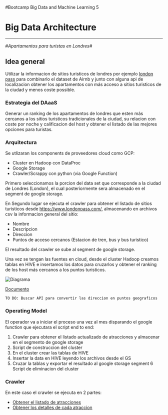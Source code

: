 #Bootcamp Big Data and Machine Learning 5# Big Data Architecture---#*Apartamentos para turistas en Londres*### Idea generalUtilizar la informacion de sitios turisticos de londres por ejemplo [london pass](https://www.londonpass.com/london-attractions/) para combinarlo el dataset de Airnb y junto con alguna api de localizacion obtener los apartamentos con más acceso a sitios turisticos de la ciudad y menos coste possible.### Estrategia del DAaaSGenerar un ranking de los apartamentos de londres que esten más cercanos a los sitios turisticos tradicionales de la ciudad, su relacion con coste por noche y calificacion del host y obtener el listado de las mejores opciones para turistas. ### ArquitecturaSe utlizaran los components de proveedores cloud como GCP:- Cluster en Hadoop con DataProc- Google Storage- Crawler/Scrappy con python (via Google Function)Primero seleccionamos la porcion del data set que corresponde a la ciudad de Londres (London), el cual posteriormente sera almacenado en el segment de google storage.En Segundo lugar se ejecuta el crawler para obtener el listado de sitios turisticos desde https://www.londonpass.com/, almacenando en archivos csv la informacion general del sitio:- Nombre- Descripcion- Direccion- Puntos de acceso cercanos (Estacion de tren, bus y bus turistico)El resultado del crawler se sube al segment de google storage.Una vez se tengan las fuentes en cloud, desde el cluster Hadoop creamos tablas en HIVE e insertamos los datos para cruzarlos y obtener el ranking de los host más cercanos a los puntos turisticos.![Diagrama](https://drive.google.com/file/d/1k-SSM-BjNh5QbT1zv2JrVUreTtK-qrxp/view?usp=sharing)[Documento](https://www.lucidchart.com/documents/view/f9281224-1b6b-43c9-b211-db5991582bde/qF6ap.oB9wq-)`TO DO: Buscar API para convertir las direccion en puntos geograficos`### Operating ModelEl operador va a iniciar el proceso una vez al mes disparando el google function que ejecutara el script end to end:1. Crawler para obtener el listado actualizado de atracciones y almacenar en el segmento de google storage2. Script de construccion del cluster3. En el cluster crear las tablas de HIVE4. Insertar la data en HIVE leyendo los archivos desde el GS5. Cruzar la tablas y exportar el resultado al google storage segment6 Script de eliminacion del cluster### CrawlerEn este caso el crawler se ejecuta en 2 partes:- [Obtener el listado de atracciones](https://colab.research.google.com/drive/1aI04sSJjQW2HVStpOI22u15XqviS92JL)- [Obtener los detalles de cada atraccion](https://colab.research.google.com/drive/1isj2iSyWtrT73N8oOpHCT5ofhaKvnzwa) 
